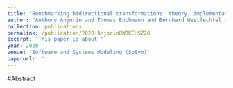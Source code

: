 ```yaml
---
title: "Benchmarking bidirectional transformations: theory, implementation, application, and assessment"
author: "Anthony Anjorin and Thomas Buchmann and Bernhard Westfechtel and Zinovy Diskin and Hsiang-Shang Ko and Romina Eramo and Georg Hinkel and Leila Samimi-Dehkordi and Albert Zündorf"
collection: publications
permalink: /publication/2020-AnjorinBWDKEHSZ20
excerpt: 'This paper is about '
year: 2020
venue: 'Software and Systems Modeling (SoSym)'
paperurl: ''
---
```


#Abstract

